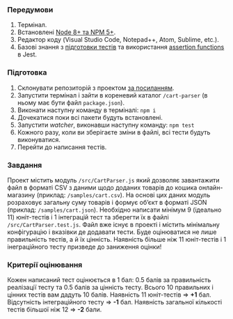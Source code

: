### Передумови

1. Термінал.
2. Встановлені [Node 8+ та NPM 5+](https://nodejs.org/en/download/).
3. Редактор коду (Visual Studio Code, Notepad++, Atom, Sublime, etc.).
4. Базові знання з [підготовки тестів](https://jestjs.io/docs/en/setup-teardown.html) та використання [assertion functions](https://jestjs.io/docs/en/using-matchers.html) в Jest.

### Підготовка

1. Склонувати репозиторій з проектом [за посиланням](https://github.com/taras-dubyk/BSA2019-Testing).
2. Запустити термінал і зайти в кореневий каталог <code>/cart-parser</code> (в ньому має бути файл <code>package.json</code>).
3. Виконати наступну команду в терміналі: `npm i`
4. Дочекатися поки всі пакети будуть встановлені.
5. Запустити *watcher*, виконавши наступну команду: `npm test`
6. Кожного разу, коли ви зберігаєте зміни в файлі, всі тести будуть виконуватися.
7. Перейти до написання тестів.

### Завдання

Проект містить модуль <code>/src/CartParser.js</code> який дозволяє завантажити файл в форматі CSV з даними щодо доданих товарів до кошика онлайн-магазину (приклад: <code>/samples/cart.csv</code>). На основі цих даних модуль розраховує загальну суму товарів і формує об’єкт в форматі JSON (приклад: <code>/samples/cart.json</code>).
Необхідно написати мінімум 9 (ідеально 11) юніт-тестів і 1 інтеграцій тест та зберегти їх в файлі <code>/src/CartParser.test.js</code>. Файл вже існує в проекті і містить мінімальну конфігурацію і вказівки де додавати тести.
Буде оцінюватися не лише правильність тестів, а й їх цінність. Наявність більше ніж 11 юніт-тестів і 1 інеграційного тесту призведе до заниження оцінки!

### Критерії оцінювання

Кожен написаний тест оцінюється в 1 бал: 0.5 балів за правильність реалізації тесту та 0.5 балів за цінність тесту. Всього 10 правильних і цінних тестів вам дадуть 10 балів.
Наявність 11 юніт-тестів => <b>+1</b> бал.
Відсутність інтеграційного тесту => <b>-1</b> бал.
Наявність загальної кількості тестів більшої ніж 12 => <b>-2</b> бали.